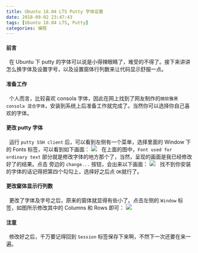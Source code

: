 ```yaml
---
title: Ubuntu 18.04 LTS Putty 字体设置
date: 2018-09-02 23:47:43
tags: [Ubuntu 18.04 LTS, Putty]
categories: 编程
---
```


#### 前言
&nbsp;&nbsp;在 Ubuntu 下 putty 的字体可以说是小得辣眼睛了，难受的不得了。接下来讲讲怎么换字体及设置字号，以及设置窗体行列数来让代码显示舒服一点。

#### 准备工作
&nbsp;&nbsp;个人而言，比较喜欢 consola 字体，因此在网上找到了网友制作的`微软雅黑 consola 混合字体`，安装到系统上后准备工作就完成了。当然你可以选择你自己喜欢的字体。

#### 更改 putty 字体
&nbsp;&nbsp;运行 `putty SSH client` 后，可以看到左侧有一个菜单，选择里面的 Window 下 的 Fonts 标签，可以看到如下画面：
![](https://s1.ax1x.com/2018/09/03/PzFxYQ.png)
&nbsp;&nbsp;在上面的图中，`Font used for ordinary text` 部分就是修改字体的地方那个了，当然，呈现的画面是我已经修改好了的结果。点击 旁边的 `change...` 按钮，会出来以下画面：
![](https://s1.ax1x.com/2018/09/03/PzFzWj.png)
&nbsp;&nbsp;找不到你安装的字体的话记得把第四个勾勾上，选择好之后点 `OK`就行了。

#### 更改窗体显示行列数
&nbsp;&nbsp;更改了字体及字号之后，原来的窗体就显得有些小了。点击左侧的 `Window` 标签，如图所示修改其中的 Columns 和 Rows 即可：
![](https://s1.ax1x.com/2018/09/03/PzFvFg.png)

#### 注意
&nbsp;&nbsp;修改好之后，千万要记得回到 `Session` 标签保存下来啊，不然下一次还要在来一遍。

